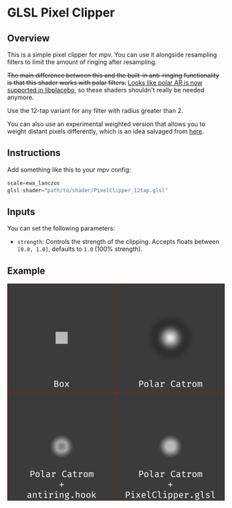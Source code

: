 # GLSL Pixel Clipper

## Overview
This is a simple pixel clipper for mpv. You can use it alongside resampling filters to limit the amount of ringing after resampling.

~~The main difference between this and the built-in anti-ringing functionality is that this shader works with polar filters.~~ 
[Looks like polar AR is now supported in libplacebo](https://code.videolan.org/videolan/libplacebo/-/merge_requests/505), so these shaders shouldn't really be needed anymore.

Use the 12-tap variant for any filter with radius greater than 2.

You can also use an experimental weighted version that allows you to weight distant pixels differently, which is an idea salvaged from [here](https://code.videolan.org/videolan/libplacebo/-/merge_requests/505).

## Instructions
Add something like this to your mpv config:
```c
scale=ewa_lanczos
glsl-shader="path/to/shader/PixelClipper_12tap.glsl"
```

## Inputs
You can set the following parameters:
- `strength`: Controls the strength of the clipping. Accepts floats between `[0.0, 1.0]`, defaults to `1.0` (100% strength).

## Example
![Pixel Clipper Example](./example.png "Pixel Clipper Example")
